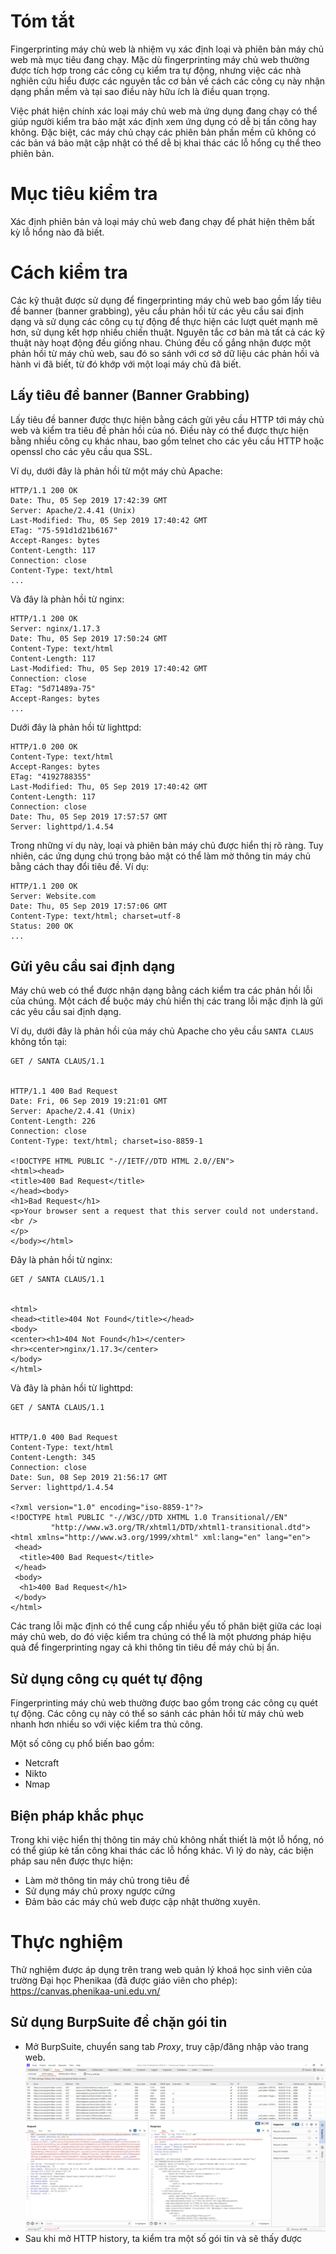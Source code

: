 # Tóm tắt  

Fingerprinting máy chủ web là nhiệm vụ xác định loại và phiên bản máy chủ web mà mục tiêu đang chạy. Mặc dù fingerprinting máy chủ web thường được tích hợp trong các công cụ kiểm tra tự động, nhưng việc các nhà nghiên cứu hiểu được các nguyên tắc cơ bản về cách các công cụ này nhận dạng phần mềm và tại sao điều này hữu ích là điều quan trọng.

Việc phát hiện chính xác loại máy chủ web mà ứng dụng đang chạy có thể giúp người kiểm tra bảo mật xác định xem ứng dụng có dễ bị tấn công hay không. Đặc biệt, các máy chủ chạy các phiên bản phần mềm cũ không có các bản vá bảo mật cập nhật có thể dễ bị khai thác các lỗ hổng cụ thể theo phiên bản.

# Mục tiêu kiểm tra  

Xác định phiên bản và loại máy chủ web đang chạy để phát hiện thêm bất kỳ lỗ hổng nào đã biết.

# Cách kiểm tra  

Các kỹ thuật được sử dụng để fingerprinting máy chủ web bao gồm lấy tiêu đề banner (banner grabbing), yêu cầu phản hồi từ các yêu cầu sai định dạng và sử dụng các công cụ tự động để thực hiện các lượt quét mạnh mẽ hơn, sử dụng kết hợp nhiều chiến thuật. Nguyên tắc cơ bản mà tất cả các kỹ thuật này hoạt động đều giống nhau. Chúng đều cố gắng nhận được một phản hồi từ máy chủ web, sau đó so sánh với cơ sở dữ liệu các phản hồi và hành vi đã biết, từ đó khớp với một loại máy chủ đã biết.

## Lấy tiêu đề banner (Banner Grabbing)  

Lấy tiêu đề banner được thực hiện bằng cách gửi yêu cầu HTTP tới máy chủ web và kiểm tra tiêu đề phản hồi của nó. Điều này có thể được thực hiện bằng nhiều công cụ khác nhau, bao gồm telnet cho các yêu cầu HTTP hoặc openssl cho các yêu cầu qua SSL.

Ví dụ, dưới đây là phản hồi từ một máy chủ Apache:

```
HTTP/1.1 200 OK
Date: Thu, 05 Sep 2019 17:42:39 GMT
Server: Apache/2.4.41 (Unix)
Last-Modified: Thu, 05 Sep 2019 17:40:42 GMT
ETag: "75-591d1d21b6167"
Accept-Ranges: bytes
Content-Length: 117
Connection: close
Content-Type: text/html
...
```

Và đây là phản hồi từ nginx:

```
HTTP/1.1 200 OK
Server: nginx/1.17.3
Date: Thu, 05 Sep 2019 17:50:24 GMT
Content-Type: text/html
Content-Length: 117
Last-Modified: Thu, 05 Sep 2019 17:40:42 GMT
Connection: close
ETag: "5d71489a-75"
Accept-Ranges: bytes
...
```

Dưới đây là phản hồi từ lighttpd:

```
HTTP/1.0 200 OK
Content-Type: text/html
Accept-Ranges: bytes
ETag: "4192788355"
Last-Modified: Thu, 05 Sep 2019 17:40:42 GMT
Content-Length: 117
Connection: close
Date: Thu, 05 Sep 2019 17:57:57 GMT
Server: lighttpd/1.4.54
```

Trong những ví dụ này, loại và phiên bản máy chủ được hiển thị rõ ràng. Tuy nhiên, các ứng dụng chú trọng bảo mật có thể làm mờ thông tin máy chủ bằng cách thay đổi tiêu đề. Ví dụ:

```
HTTP/1.1 200 OK
Server: Website.com
Date: Thu, 05 Sep 2019 17:57:06 GMT
Content-Type: text/html; charset=utf-8
Status: 200 OK
...
```

## Gửi yêu cầu sai định dạng

Máy chủ web có thể được nhận dạng bằng cách kiểm tra các phản hồi lỗi của chúng. Một cách để buộc máy chủ hiển thị các trang lỗi mặc định là gửi các yêu cầu sai định dạng.

Ví dụ, dưới đây là phản hồi của máy chủ Apache cho yêu cầu `SANTA CLAUS` không tồn tại:

```
GET / SANTA CLAUS/1.1


HTTP/1.1 400 Bad Request
Date: Fri, 06 Sep 2019 19:21:01 GMT
Server: Apache/2.4.41 (Unix)
Content-Length: 226
Connection: close
Content-Type: text/html; charset=iso-8859-1

<!DOCTYPE HTML PUBLIC "-//IETF//DTD HTML 2.0//EN">
<html><head>
<title>400 Bad Request</title>
</head><body>
<h1>Bad Request</h1>
<p>Your browser sent a request that this server could not understand.<br />
</p>
</body></html>
```

Đây là phản hồi từ nginx:

```
GET / SANTA CLAUS/1.1


<html>
<head><title>404 Not Found</title></head>
<body>
<center><h1>404 Not Found</h1></center>
<hr><center>nginx/1.17.3</center>
</body>
</html>
```

Và đây là phản hồi từ lighttpd:

```
GET / SANTA CLAUS/1.1


HTTP/1.0 400 Bad Request
Content-Type: text/html
Content-Length: 345
Connection: close
Date: Sun, 08 Sep 2019 21:56:17 GMT
Server: lighttpd/1.4.54

<?xml version="1.0" encoding="iso-8859-1"?>
<!DOCTYPE html PUBLIC "-//W3C//DTD XHTML 1.0 Transitional//EN"
         "http://www.w3.org/TR/xhtml1/DTD/xhtml1-transitional.dtd">
<html xmlns="http://www.w3.org/1999/xhtml" xml:lang="en" lang="en">
 <head>
  <title>400 Bad Request</title>
 </head>
 <body>
  <h1>400 Bad Request</h1>
 </body>
</html>
```

Các trang lỗi mặc định có thể cung cấp nhiều yếu tố phân biệt giữa các loại máy chủ web, do đó việc kiểm tra chúng có thể là một phương pháp hiệu quả để fingerprinting ngay cả khi thông tin tiêu đề máy chủ bị ẩn.

## Sử dụng công cụ quét tự động

Fingerprinting máy chủ web thường được bao gồm trong các công cụ quét tự động. Các công cụ này có thể so sánh các phản hồi từ máy chủ web nhanh hơn nhiều so với việc kiểm tra thủ công.

Một số công cụ phổ biến bao gồm:  
- Netcraft  
- Nikto  
- Nmap  

## Biện pháp khắc phục

Trong khi việc hiển thị thông tin máy chủ không nhất thiết là một lỗ hổng, nó có thể giúp kẻ tấn công khai thác các lỗ hổng khác. Vì lý do này, các biện pháp sau nên được thực hiện:  
- Làm mờ thông tin máy chủ trong tiêu đề  
- Sử dụng máy chủ proxy ngược cứng  
- Đảm bảo các máy chủ web được cập nhật thường xuyên.

# Thực nghiệm

Thử nghiệm được áp dụng trên trang web quản lý khoá học sinh viên của trường Đại học Phenikaa (đã được giáo viên cho phép): https://canvas.phenikaa-uni.edu.vn/

## Sử dụng BurpSuite để chặn gói tin

- Mở BurpSuite, chuyển sang tab *Proxy*, truy cập/đăng nhập vào trang web.
![alt text](images/6.png)
- Sau khi mở HTTP history, ta kiểm tra một số gói tin và sẽ thấy được